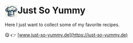 # <img align="left" width="40" height="40" src="./static/android-chrome-512x512.png"> Just So Yummy 

Here I just want to collect some of my favorite recipes.

:yum: :point_right: [www.just-so-yummy.de](https://just-so-yummy.de)

